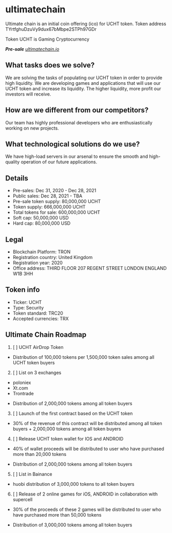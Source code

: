 # ultimatechain
Ultimate chain is an initial coin offering (ico) for UCHT token. Token address TYrtfghuDzuVy9dux67bMbpe2STPh97GDr

Token UCHT is Gaming Cryptocurrency

_**Pre-sale** [ultimatechain.io](ultimatechain.io)_

## What tasks does we solve?
We are solving the tasks of populating our UCHT token in order to provide high liquidity. We are developing games and applications that will use our UCHT token and increase its liquidity. The higher liquidity, more profit our investors will receive.

## How are we different from our competitors?
Our team has highly professional developers who are enthusiastically working on new projects.

## What technological solutions do we use?
We have high-load servers in our arsenal to ensure the smooth and high-quality operation of our future applications.

## Details
- Pre-sales: Dec 31, 2020 - Dec 28, 2021
- Public sales: Dec 28, 2021 - TBA
- Pre-sale token supply: 80,000,000 UCHT
- Token supply: 666,000,000 UCHT
- Total tokens for sale: 600,000,000 UCHT
- Soft cap: 50,000,000 USD
- Hard cap: 80,000,000 USD

## Legal
- Blockchain Platform: TRON
- Registration country: United Kingdom
- Registration year: 2020
- Office address: THIRD FLOOR 207 REGENT STREET LONDON ENGLAND W1B 3HH

## Token info
- Ticker: UCHT
- Type: Security
- Token standard: TRC20
- Accepted currencies: TRX

## Ultimate Chain Roadmap

1. [ ] UCHT AirDrop Token
* Distribution of 100,000 tokens per 1,500,000 token sales among all UCHT token buyers

2. [ ] List on 3 exchanges
* poloniex
* Xt.com
* Trontrade
+ Distribution of 2,000,000 tokens among all token buyers

3. [ ] Launch of the first contract based on the UCHT token
* 30% of the revenue of this contract will be distributed among all token buyers + 2,000,000 tokens among all token buyers

4. [ ] Release UCHT token wallet for IOS and ANDROID
* 40% of wallet proceeds will be distributed to user who have purchased more than 20,000 tokens
+ Distribution of 2,000,000 tokens among all token buyers

5. [ ] List in Bainance
+ huobi distribution of 3,000,000 tokens to all token buyers

6. [ ] Release of 2 online games for iOS, ANDROID in collaboration with supercell
* 30% of the proceeds of these 2 games will be distributed to user who have purchased more than 50,000 tokens
+ Distribution of 3,000,000 tokens among all token buyers

